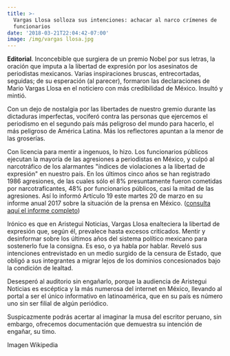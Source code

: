 ```yaml
---
title: >-
  Vargas Llosa solloza sus intenciones: achacar al narco crímenes de
  funcionarios
date: '2018-03-21T22:04:42-07:00'
image: /img/vargas llosa.jpg
---
```

**Editorial**. Inconcebible que surgiera de un premio Nobel por sus letras, la oración que imputa a la libertad de expresión por los asesinatos de periodistas mexicanos. Varias inspiraciones bruscas, entrecortadas, seguidas; de su esperación (al parecer), formaron las declaraciones de Mario Vargas Llosa en el noticiero con más credibilidad de México. Insultó y mintió.

Con un dejo de nostalgia por las libertades de nuestro gremio durante las dictaduras imperfectas, vociferó contra las personas que ejercemos el periodismo en el segundo país más peligroso del mundo para hacerlo, el más peligroso de América Latina. Más los reflectores apuntan a la menor de las groserías.

Con licencia para mentir a ingenuos, lo hizo. Los funcionarios públicos ejecutan la mayoría de las agresiones a periodistas en México, y culpó al narcotráfico de los alarmantes "índices de violaciones a la libertad de expresión" en nuestro país. En los últimos cinco años se han registrado 1986 agresiones, de las cuales sólo el 8% presuntamente fueron cometidas por narcotraficantes, 48% por funcionarios públicos, casi la mitad de las agresiones. Así lo informó Artículo 19 este martes 20 de marzo en su informe anual 2017 sobre la situación de la prensa en México. ([consulta aquí el informe completo](https://articulo19.org/nadaqueaplaudir/))

Irónico es que en Aristegui Noticias, Vargas Llosa enalteciera la libertad de expresión que, según él, prevalece hasta excesos criticados. Mentir y desinformar sobre los últimos años del sistema político mexicano para sostenerlo fue la consigna. Es eso, o ya habla por hablar. Reveló sus intenciones entrevistado en un medio surgido de la censura de Estado, que obligó a sus integrantes  a migrar lejos de los dominios concesionados bajo la condición de lealtad.

Desesperó al auditorio sin engañarlo, porque la audiencia de Aristegui Noticias es escéptica y la más numerosa del internet en México, llevando al portal a ser el único informativo en latinoamérica, que en su país es número uno sin ser filial de algún periódico. 

Suspicazmente podrás acertar al imaginar la musa del escritor peruano, sin embargo, ofrecemos documentación que demuestra su intención de engañar, su timo. 







Imagen Wikipedia
